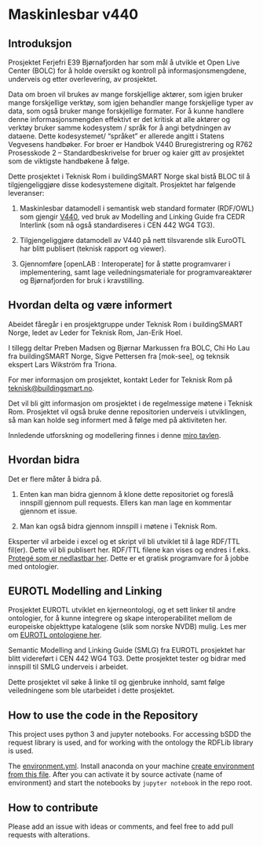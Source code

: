 # Maskinlesbar v440

## Introduksjon

Prosjektet Ferjefri E39 Bjørnafjorden har som mål å utvikle et Open Live Center (BOLC) for å holde oversikt og kontroll på informasjonsmengdene, underveis og etter overlevering, av prosjektet.

Data om broen vil brukes av mange forskjellige aktører, som igjen bruker mange forskjellige verktøy, som igjen behandler mange forskjellige typer av data, som også bruker mange forskjellige formater. For å kunne handlere denne informasjonsmengden effektivt er det kritisk at alle aktører og verktøy bruker samme kodesystem / språk for å angi betydningen av dataene. Dette kodesystemet/ “språket” er allerede angitt i Statens Vegvesens handbøker. For broer er Handbok V440 Bruregistrering og R762 Prosesskode 2 – Standardbeskrivelse for bruer og kaier gitt av prosjektet som de viktigste handbøkene å følge.

Dette prosjektet i Teknisk Rom i buildingSMART Norge skal bistå BLOC til å tilgjengeliggjøre disse kodesystemene digitalt. Prosjektet har følgende leveranser:

1) Maskinlesbar datamodell i semantisk web standard formater (RDF/OWL) som gjengir [V440](handboker/v440), ved bruk av Modelling and Linking Guide fra CEDR Interlink (som nå også standardiseres i CEN 442 WG4 TG3).

2) Tilgjengeliggjøre datamodell av V440 på nett tilsvarende slik EuroOTL har blitt publisert (teknisk rapport og viewer).

3) Gjennomføre [openLAB : Interoperate] for å støtte programvarer i implementering, samt lage veiledningsmateriale for programvareaktører og Bjørnafjorden for bruk i kravstilling.

## Hvordan delta og være informert
Abeidet fåregår i en prosjektgruppe under Teknisk Rom i buildingSMART Norge, ledet av Leder for Teknisk Rom, Jan-Erik Hoel.

I tillegg deltar Preben Madsen og Bjørnar Markussen fra BOLC, Chi Ho Lau fra buildingSMART Norge, Sigve Pettersen fra [mok-see], og teknsik ekspert Lars Wikström fra Triona. 

For mer informasjon om prosjektet, kontakt Leder for Teknisk Rom på [teknisk@buildingsmart.no](teknisk@buildingsmart.no).

Det vil bli gitt informasjon om prosjektet i de regelmessige møtene i Teknisk Rom. Prosjektet vil også bruke denne repositorien underveis i utviklingen, så man kan holde seg informert med å følge med på aktiviteten her.

Innledende utforskning og modellering finnes i denne [miro tavlen](https://miro.com/app/board/o9J_kwr0pvw=/). 

## Hvordan bidra
Det er flere måter å bidra på.

1) Enten kan man bidra gjennom å klone dette repositoriet og foreslå innspill gjennom pull requests. Ellers kan man lage en kommentar gjennom et issue.

2) Man kan også bidra gjennom innspill i møtene i Teknisk Rom.

Eksperter vil arbeide i excel og et skript vil bli utviklet til å lage RDF/TTL fil(er). Dette vil bli publisert her. RDF/TTL filene kan vises og endres i f.eks. [Protegé som er nedlastbar her](https://protege.stanford.edu/). Dette er et gratisk programvare for å jobbe med ontologier.

## EUROTL Modelling and Linking

Prosjektet EUROTL utviklet en kjerneontologi, og et sett linker til andre ontologier, for å kunne integrere og skape interoperabilitet mellom de europeiske objekttype katalogene (slik som norske NVDB) mulig. Les mer om [EUROTL ontologiene her](https://www.roadotl.eu/static/eurotl-ontologies/index.html).

Semantic Modelling and Linking Guide (SMLG) fra EUROTL prosjektet har blitt videreført i CEN 442 WG4 TG3. Dette prosjektet tester og bidrar med innspill til SMLG underveis i arbeidet. 

Dette prosjektet vil søke å linke til og gjenbruke innhold, samt følge veiledningene som ble utarbeidet i dette prosjektet.

## How to use the code in the Repository

This project uses python 3 and jupyter notebooks. For accessing bSDD the request library is used, and for working with the ontology the RDFLib library is used.

The [environment.yml](environment.yml). Install anaconda on your machine [create environment from this file](https://docs.conda.io/projects/conda/en/latest/user-guide/tasks/manage-environments.html#creating-an-environment-from-an-environment-yml-file). After you can activate it by source activate {name of environment} and start the notebooks by ```jupyter notebook``` in the repo root.

## How to contribute
Please add an issue with ideas or comments, and feel free to add pull requests with alterations.
